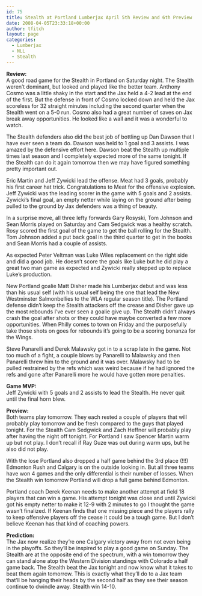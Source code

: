 ```yaml
---
id: 75
title: Stealth at Portland Lumberjax April 5th Review and 6th Preview
date: 2008-04-05T23:33:18+00:00
author: tfitch
layout: page
categories:
  - Lumberjax
  - NLL
  - Stealth
---
```

**Review:**  
A good road game for the Stealth in Portland on Saturday night. The Stealth weren&#8217;t dominant, but looked and played like the better team. Anthony Cosmo was a little shaky in the start and the Jax held a 4-2 lead at the end of the first. But the defense in front of Cosmo locked down and held the Jax scoreless for 32 straight minutes including the second quarter when the Stealth went on a 5-0 run. Cosmo also had a great number of saves on Jax break away opportunities. He looked like a wall and it was a wonderful to watch.

The Stealth defenders also did the best job of bottling up Dan Dawson that I have ever seen a team do. Dawson was held to 1 goal and 3 assists. I was amazed by the defensive effort here. Dawson beat the Stealth up multiple times last season and I completely expected more of the same tonight. If the Stealth can do it again tomorrow then we may have figured something pretty important out.

Eric Martin and Jeff Zywicki lead the offense. Meat had 3 goals, probably his first career hat trick. Congratulations to Meat for the offensive explosion. Jeff Zywicki was the leading scorer in the game with 5 goals and 2 assists. Zywicki&#8217;s final goal, an empty netter while laying on the ground after being pulled to the ground by Jax defenders was a thing of beauty.

In a surprise move, all three lefty forwards Gary Rosyski, Tom Johnson and Sean Morris played on Saturday and Cam Sedgwick was a healthy scratch. Rosy scored the first goal of the game to get the ball rolling for the Stealth. Tom Johnson added a put back goal in the third quarter to get in the books and Sean Morris had a couple of assists.

As expected Peter Veltman was Luke Wiles replacement on the right side and did a good job. He doesn&#8217;t score the goals like Luke but he did play a great two man game as expected and Zywicki really stepped up to replace Luke&#8217;s production.

New Portland goalie Matt Disher made his Lumberjax debut and was less than his usual self (with his usual self being the one that lead the New Westminster Salmonbellies to the WLA regular season title). The Portland defense didn&#8217;t keep the Stealth attackers off the crease and Disher gave up the most rebounds I&#8217;ve ever seen a goalie give up. The Stealth didn&#8217;t always crash the goal after shots or they could have maybe converted a few more opportunities. When Philly comes to town on Friday and the purposefully take those shots on goes for rebounds it&#8217;s going to be a scoring bonanza for the Wings.

Steve Panarelli and Derek Malawsky got in to a scrap late in the game. Not too much of a fight, a couple blows by Panarelli to Malawsky and then Panarelli threw him to the ground and it was over. Malawsky had to be pulled restrained by the refs which was weird because if he had ignored the refs and gone after Panarelli more he would have gotten more penalties.

**Game MVP:**  
Jeff Zywicki with 5 goals and 2 assists to lead the Stealth. He never quit until the final horn blew.

**Preview:**  
Both teams play tomorrow. They each rested a couple of players that will probably play tomorrow and be fresh compared to the guys that played tonight. For the Stealth Cam Sedgwick and Zach Heffner will probably play after having the night off tonight. For Portland I saw Spencer Martin warm up but not play. I don&#8217;t recall if Ray Guze was out during warm ups, but he also did not play.

With the lose Portland also dropped a half game behind the 3rd place (!!!) Edmonton Rush and Calgary is on the outside looking in. But all three teams have won 4 games and the only differential is their number of losses. When the Stealth win tomorrow Portland will drop a full game behind Edmonton.

Portland coach Derek Keenan needs to make another attempt at field 18 players that can win a game. His attempt tonight was close and until Zywicki got his empty netter to make it 12-9 with 2 minutes to go I thought the game wasn&#8217;t finalized. If Keenan finds that one missing piece and the players rally to keep offensive players off the cease it could be a tough game. But I don&#8217;t believe Keenan has that kind of coaching powers.

**Prediction:**  
The Jax now realize they&#8217;re one Calgary victory away from not even being in the playoffs. So they&#8217;ll be inspired to play a good game on Sunday. The Stealth are at the opposite end of the spectrum, with a win tomorrow they can stand alone atop the Western Division standings with Colorado a half game back. The Stealth beat the Jax tonight and now know what it takes to beat them again tomorrow. This is exactly what they&#8217;ll do to a Jax team that&#8217;ll be hanging their heads by the second half as they see their season continue to dwindle away. Stealth win 14-10.

